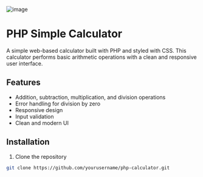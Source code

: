 


![image](https://github.com/user-attachments/assets/fe89daf9-f836-4e63-88ed-0e01777e4904)

# PHP Simple Calculator

A simple web-based calculator built with PHP and styled with CSS. This calculator performs basic arithmetic operations with a clean and responsive user interface.

## Features

- Addition, subtraction, multiplication, and division operations
- Error handling for division by zero
- Responsive design
- Input validation
- Clean and modern UI

## Installation

1. Clone the repository
```bash
git clone https://github.com/yourusername/php-calculator.git
